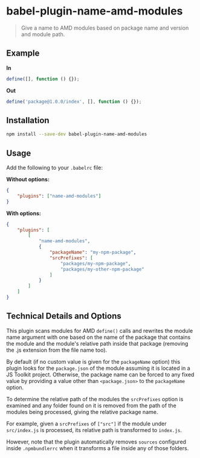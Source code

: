 # babel-plugin-name-amd-modules

> Give a name to AMD modules based on package name and version and module path.

## Example

**In**

```javascript
define([], function () {});
```

**Out**

```javascript
define('package@1.0.0/index', [], function () {});
```

## Installation

```sh
npm install --save-dev babel-plugin-name-amd-modules
```

## Usage

Add the following to your `.babelrc` file:

**Without options:**

```json
{
	"plugins": ["name-amd-modules"]
}
```

**With options:**

```json
{
	"plugins": [
		[
			"name-amd-modules",
			{
				"packageName": "my-npm-package",
				"srcPrefixes": [
					"packages/my-npm-package",
					"packages/my-other-npm-package"
				]
			}
		]
	]
}
```

## Technical Details and Options

This plugin scans modules for AMD `define()` calls and rewrites the module name
argument with one based on the name of the package that contains the module and
the module's relative path inside that package (removing the .js extension from
the file name too).

By default (if no custom value is given for the `packageName` option) this
plugin looks for the `package.json` of the module assuming it is located in a
JS Toolkit project. Otherwise, the package name can be forced to any fixed value
by providing a value other than `<package.json>` to the `packageName` option.

To determine the relative path of the modules the `srcPrefixes` option is
examined and any folder found on it is removed from the path of the modules
being processed, giving the relative package name.

For example, given a `srcPrefixes` of `["src"]` if the module under
`src/index.js` is processed, its relative path is transformed to `index.js`.

However, note that the plugin automatically removes `sources` configured inside
`.npmbundlerrc` when it transforms a file inside any of those folders.
